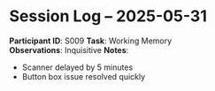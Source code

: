 # Session Log – 2025-05-31

**Participant ID**: S009 
**Task**: Working Memory  
**Observations**: Inquisitive
**Notes**:
- Scanner delayed by 5 minutes
- Button box issue resolved quickly
